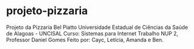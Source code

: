 # projeto-pizzaria
Projeto da Pizzaria Bel Piatto
Universidade Estadual de Ciências da Saúde de Alagoas - UNCISAL
Curso: Sistemas para Internet
Trabalho NUP 2, Professor Daniel Gomes
Feito por: Cayc, Letícia, Amanda e Ben.
